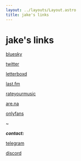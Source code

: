 ```yaml
---
layout: ../layouts/Layout.astro
title: jake's links
---
```


<!-- Markdown Preview - https://dillinger.io/ -->

# jake's links

[bluesky](https://bsky.app/profile/jake4k.com)

[twitter](https://x.com/jake2160p)

[letterboxd](https://letterboxd.com/jake4k/)

[last.fm](https://www.last.fm/user/jake4k)

[rateyourmusic](https://rateyourmusic.com/~jake4k)

[are.na](https://www.are.na/jake-4k/channels)

[onlyfans](/onlyfans)

~

**_contact:_**

[telegram](https://t.me/jake2160p)

[discord](https://discord.com/users/240358196370210816)
